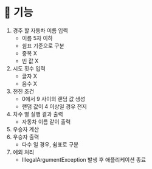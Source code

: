 # 🚀 기능
1. 경주 할 자동차 이름 입력
   - 이름 5자 이하 
   - 쉼표 기준으로 구분
   - 중복 X
   - 빈 값 X
2. 시도 횟수 입력
   - 글자 X
   - 음수 X
3. 전진 조건
   - 0에서 9 사이의 랜덤 값 생성
   - 랜덤 값이 4 이상일 경우 전지
4. 차수 별 실행 결과 출력
   - 자동차 이름 같이 출력
5. 우승자 계산
5. 우승자 출력
    - 다수 일 경우, 쉼표로 구분
6. 예외 처리
   - IllegalArgumentException 발생 후 애플리케이션 종료